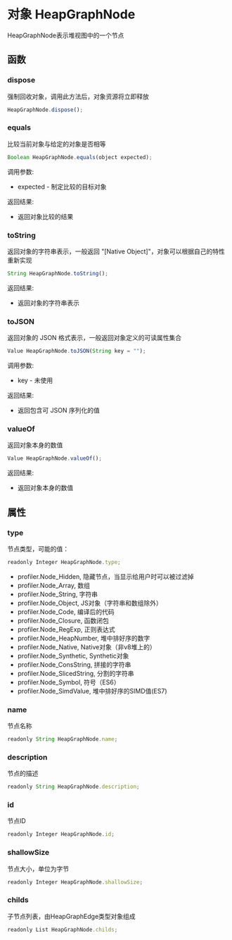 # 对象 HeapGraphNode
HeapGraphNode表示堆视图中的一个节点

## 函数
        
### dispose
强制回收对象，调用此方法后，对象资源将立即释放
```JavaScript
HeapGraphNode.dispose();
```

### equals
比较当前对象与给定的对象是否相等
```JavaScript
Boolean HeapGraphNode.equals(object expected);
```

调用参数:
* expected - 制定比较的目标对象

返回结果:
* 返回对象比较的结果

### toString
返回对象的字符串表示，一般返回 &#34;[Native Object]&#34;，对象可以根据自己的特性重新实现
```JavaScript
String HeapGraphNode.toString();
```

返回结果:
* 返回对象的字符串表示

### toJSON
返回对象的 JSON 格式表示，一般返回对象定义的可读属性集合
```JavaScript
Value HeapGraphNode.toJSON(String key = "");
```

调用参数:
* key - 未使用

返回结果:
* 返回包含可 JSON 序列化的值

### valueOf
返回对象本身的数值
```JavaScript
Value HeapGraphNode.valueOf();
```

返回结果:
* 返回对象本身的数值

## 属性
        
### type
节点类型，可能的值：
```JavaScript
readonly Integer HeapGraphNode.type;
```

- profiler.Node_Hidden,         隐藏节点，当显示给用户时可以被过滤掉
- profiler.Node_Array,          数组
- profiler.Node_String,         字符串
- profiler.Node_Object,         JS对象（字符串和数组除外）
- profiler.Node_Code,           编译后的代码
- profiler.Node_Closure,        函数闭包
- profiler.Node_RegExp,         正则表达式
- profiler.Node_HeapNumber,     堆中排好序的数字
- profiler.Node_Native,         Native对象（非v8堆上的）
- profiler.Node_Synthetic,      Synthetic对象
- profiler.Node_ConsString,     拼接的字符串
- profiler.Node_SlicedString,   分割的字符串
- profiler.Node_Symbol,         符号（ES6）
- profiler.Node_SimdValue,      堆中排好序的SIMD值(ES7)

### name
节点名称
```JavaScript
readonly String HeapGraphNode.name;
```

### description
节点的描述
```JavaScript
readonly String HeapGraphNode.description;
```

### id
节点ID
```JavaScript
readonly Integer HeapGraphNode.id;
```

### shallowSize
节点大小，单位为字节
```JavaScript
readonly Integer HeapGraphNode.shallowSize;
```

### childs
子节点列表，由HeapGraphEdge类型对象组成
```JavaScript
readonly List HeapGraphNode.childs;
```

